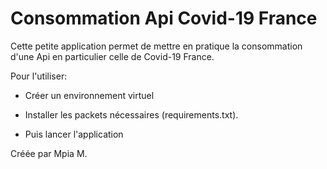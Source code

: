 # Consommation Api Covid-19 France

Cette petite application permet de mettre en pratique la consommation d'une Api en particulier celle de Covid-19 France.

Pour l'utiliser:
- Créer un environnement virtuel
- Installer les packets nécessaires (requirements.txt).

- Puis lancer l'application


Créée par Mpia M.

